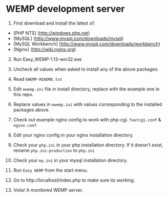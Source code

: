 # WEMP development server

1. First download and install the latest of:
  + [PHP NTS] (http://windows.php.net)
  + [MySQL] (http://www.mysql.com/downloads/mysql)
  + [MySQL Workbench] (http://www.mysql.com/downloads/workbench)
  + [Nginx] (http://wiki.nginx.org)

2. Run Easy_WEMP-1.13-win32.exe

3. Uncheck all values when asked to install any of the above packages.

4. Read `EWEMP-README.txt`

5. Edit `ewemp.ini` file in install directory, replace with the example one in this repo.

6. Replace values in `ewemp.ini` with values corresponding to the installed packages above.

7. Check out example nginx config to work with php-cgi. `fastcgi.conf` & `nginx.conf`.

8. Edit your nginx config in your nginx installation directory.

9. Check your `php.ini` in your php installation directory. If it doesn't exist, rename `php.ini-production` to `php.ini`

10. Check your `my.ini` in your mysql installation directory.

11. Run `Easy WEMP` from the start menu.

12. Go to http://localhost/index.php to make sure its working.

13. Voila! A monitored WEMP server.
